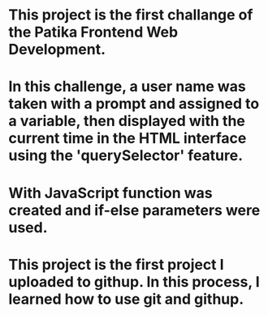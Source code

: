 # This project is the first challange of the Patika Frontend Web Development.

# In this challenge, a user name was taken with a prompt and assigned to a variable, then displayed with the current time in the HTML interface using the 'querySelector' feature.

# With JavaScript function was created and if-else parameters were used.

# This project is the first project I uploaded to githup. In this process, I learned how to use git and githup.


